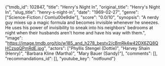 {"tmdb_id": 102847, "title": "Henry's Night In", "original_title": "Henry's Night In", "slug_title": "henry-s-night-in", "date": "1969-02-27", "genre": ["Science-Fiction / Com\u00e9die"], "score": "0.0/10", "synopsis": "A nerdy guy mixes up a magic formula and becomes invisible whenever he sneezes. He uses his power of invisibility to sneak into his neighbors' bedrooms at night when their husbands aren't home and have his way with them.", "image": "https://image.tmdb.org/t/p/w185_and_h278_bestv2/cBmRk4w42DX6ZQ8QHCzsqQPmRdE.jpg", "actors": ["Phyllis Stengel (Dottie)", "Harvey Shain (Henry)", "Barbara Kline (Martha)", "Mary Bauer (Sandy)"], "comments": [], "recommandations_id": [], "youtube_key": "notfound"}